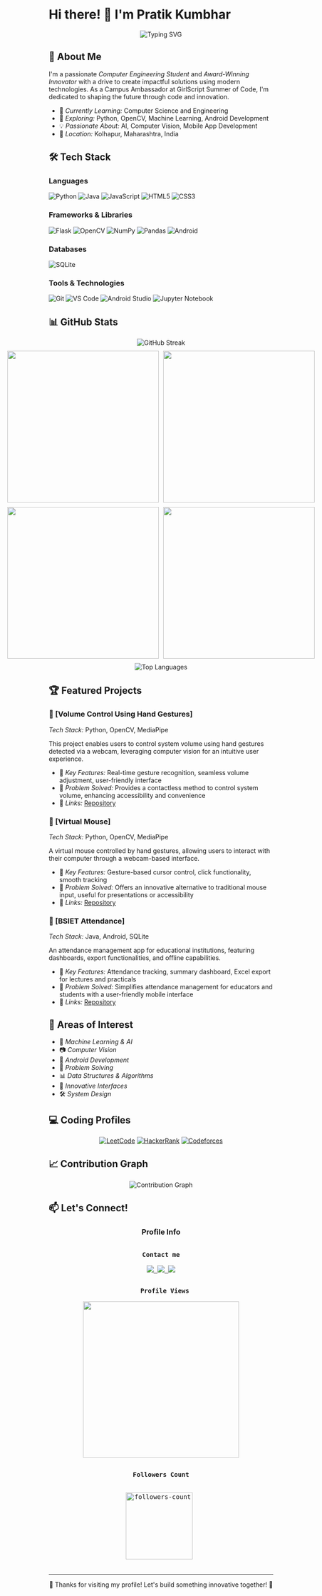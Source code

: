 # Hi there! 👋 I'm Pratik Kumbhar

<div align="center">
  <img src="https://readme-typing-svg.herokuapp.com?font=Fira+Code&pause=1000&color=2E9FFF&center=true&vCenter=true&width=435&lines=Problem+Solver;Tech+Enthusiast;Innovator" alt="Typing SVG" />
</div>

## 🚀 About Me

I'm a passionate *Computer Engineering Student* and *Award-Winning Innovator* with a drive to create impactful solutions using modern technologies. As a Campus Ambassador at GirlScript Summer of Code, I'm dedicated to shaping the future through code and innovation.

- 🔭 *Currently Learning:* Computer Science and Engineering
- 🌱 *Exploring:* Python, OpenCV, Machine Learning, Android Development
- 💡 *Passionate About:* AI, Computer Vision, Mobile App Development
- 📍 *Location:* Kolhapur, Maharashtra, India

## 🛠 Tech Stack

### Languages
![Python](https://img.shields.io/badge/python-3670A0?style=for-the-badge&logo=python&logoColor=ffdd54)
![Java](https://img.shields.io/badge/java-%23ED8B00.svg?style=for-the-badge&logo=openjdk&logoColor=white)
![JavaScript](https://img.shields.io/badge/javascript-%23323330.svg?style=for-the-badge&logo=javascript&logoColor=%23F7DF1E)
![HTML5](https://img.shields.io/badge/html5-%23E34F26.svg?style=for-the-badge&logo=html5&logoColor=white)
![CSS3](https://img.shields.io/badge/css3-%231572B6.svg?style=for-the-badge&logo=css3&logoColor=white)

### Frameworks & Libraries
![Flask](https://img.shields.io/badge/flask-%23000.svg?style=for-the-badge&logo=flask&logoColor=white)
![OpenCV](https://img.shields.io/badge/opencv-%235C3EE8.svg?style=for-the-badge&logo=opencv&logoColor=white)
![NumPy](https://img.shields.io/badge/numpy-%23013243.svg?style=for-the-badge&logo=numpy&logoColor=white)
![Pandas](https://img.shields.io/badge/pandas-%23150458.svg?style=for-the-badge&logo=pandas&logoColor=white)
![Android](https://img.shields.io/badge/android-%2334C759.svg?style=for-the-badge&logo=android&logoColor=white)

### Databases
![SQLite](https://img.shields.io/badge/sqlite-%2307405e.svg?style=for-the-badge&logo=sqlite&logoColor=white)

### Tools & Technologies
![Git](https://img.shields.io/badge/git-%23F05033.svg?style=for-the-badge&logo=git&logoColor=white)
![VS Code](https://img.shields.io/badge/VS%20Code-0078d4.svg?style=for-the-badge&logo=visual-studio-code&logoColor=white)
![Android Studio](https://img.shields.io/badge/android%20studio-3DDC84.svg?style=for-the-badge&logo=android-studio&logoColor=white)
![Jupyter Notebook](https://img.shields.io/badge/jupyter-%23F37626.svg?style=for-the-badge&logo=jupyter&logoColor=white)

## 📊 GitHub Stats

<div align="center"  style="display: flex; justify-content: center; gap: 10px; margin-bottom: 10px;">
   <img src="https://github-readme-streak-stats.herokuapp.com/?user=Pratik-1213&theme=tokyonight&hide_border=true" alt="GitHub Streak" />
</div>

 <!-- Language Stats -->
  <div style="display: flex; justify-content: center; gap: 10px; margin-bottom: 10px;" align="center">
    <img src="http://github-profile-summary-cards.vercel.app/api/cards/repos-per-language?username=Pratik-1213&theme=tokyonight" width="340px" />
    <img src="http://github-profile-summary-cards.vercel.app/api/cards/most-commit-language?username=Pratik-1213&theme=tokyonight" width="340px" />
  </div>

  <!-- Activity Stats -->
  <div style="display: flex; justify-content: center; gap: 10px; margin-bottom: 10px;" align="center">
    <img src="http://github-profile-summary-cards.vercel.app/api/cards/stats?username=Pratik-1213&theme=tokyonight" width="340px" />
    <img src="http://github-profile-summary-cards.vercel.app/api/cards/productive-time?username=Pratik-1213&theme=tokyonight&utcOffset=+8.0" width="340px" />
  </div>

<div align="center">
  <img src="https://github-readme-stats.vercel.app/api/top-langs/?username=Pratik-1213&theme=tokyonight&hide_border=true&include_all_commits=false&count_private=false&layout=compact" alt="Top Languages" />
</div>

## 🏆 Featured Projects

### 🔌 [Volume Control Using Hand Gestures]
*Tech Stack:* Python, OpenCV, MediaPipe

This project enables users to control system volume using hand gestures detected via a webcam, leveraging computer vision for an intuitive user experience.

- 🌟 *Key Features:* Real-time gesture recognition, seamless volume adjustment, user-friendly interface
- 🎯 *Problem Solved:* Provides a contactless method to control system volume, enhancing accessibility and convenience
- 🔗 *Links:* [Repository](https://github.com/Pratik-1213/Volume-Control-Using-Hand-Gestures)

### 🌾 [Virtual Mouse]
*Tech Stack:* Python, OpenCV, MediaPipe

A virtual mouse controlled by hand gestures, allowing users to interact with their computer through a webcam-based interface.

- 🌟 *Key Features:* Gesture-based cursor control, click functionality, smooth tracking
- 🎯 *Problem Solved:* Offers an innovative alternative to traditional mouse input, useful for presentations or accessibility
- 🔗 *Links:* [Repository](https://github.com/Pratik-1213/Vrtual-Mouse)

### 📱 [BSIET Attendance]
*Tech Stack:* Java, Android, SQLite

An attendance management app for educational institutions, featuring dashboards, export functionalities, and offline capabilities.

- 🌟 *Key Features:* Attendance tracking, summary dashboard, Excel export for lectures and practicals
- 🎯 *Problem Solved:* Simplifies attendance management for educators and students with a user-friendly mobile interface
- 🔗 *Links:* [Repository](https://github.com/Pratik-1213/BSIET-Attendance)

## 🌟 Areas of Interest

- 🤖 *Machine Learning & AI*
- 📷 *Computer Vision*
- 📱 *Android Development*
- 🧩 *Problem Solving*
- 📊 *Data Structures & Algorithms*
- 🚀 *Innovative Interfaces*
- 🛠 *System Design*

## 💻 Coding Profiles

<div align="center">

[![LeetCode](https://img.shields.io/badge/LeetCode-000000?style=for-the-badge&logo=LeetCode&logoColor=#d16c06)](https://leetcode.com/[Your-LeetCode-Username])
[![HackerRank](https://img.shields.io/badge/-Hackerrank-2EC866?style=for-the-badge&logo=HackerRank&logoColor=white)](https://www.hackerrank.com/[Your-HackerRank-Username])
[![Codeforces](https://img.shields.io/badge/Codeforces-445f9d?style=for-the-badge&logo=Codeforces&logoColor=white)](https://codeforces.com/profile/[Your-Codeforces-Username])

</div>

## 📈 Contribution Graph

<div align="center">
  <img src="https://github-readme-activity-graph.vercel.app/graph?username=Pratik-1213&theme=tokyo-night&hide_border=true" alt="Contribution Graph" />
</div>

## 📫 Let's Connect!

<div align="center">
  <h3>Profile Info</h3>
  <kbd>
     <div align="center">
         <p>
       <br>
         <strong>Contact me</strong>
       <br>
       <br>
         <a href="mailto:kumbharpratik1213@gmail.com">
            <img src="https://skillicons.dev/icons?i=gmail"  width="auto" height="auto"/>
          </a>
           <a href="https://github.com/Pratik-1213">
            <img src="https://skillicons.dev/icons?i=github"  width="auto" height="auto"/>
          </a>
          <a href="[https://www.linkedin.com/in/alex-aparecejr-529669369](https://linkedin.com/in/pratik-kumbhar-1213praa29b)">
            <img src="https://skillicons.dev/icons?i=linkedin"  width="auto" height="auto"/>
          </a>
         </p>
     </div>
   </kbd>
  <kbd>
     <div align="center">
         <p>
       <br> 
         <strong>Profile Views</strong>
       <br>
       <br>
           <img src="https://profile-counter.glitch.me/Pratik-1213/count.svg" width="350px" />
         </p>
     </div>
   </kbd>
   <kbd>
     <div align="center">
         <p>
       <br>
         <strong>Followers Count</strong>
       <br>
       <br>
       <br>
          <img src="https://img.shields.io/github/followers/Pratik-1213?label=Followers&style=social" alt="followers-count" width="150px"> 
       <br>
       <br>
         </p>
     </div>
  </kbd>
</div>

---

<div align="center">
  💙 Thanks for visiting my profile! Let's build something innovative together! 💙
</div>
